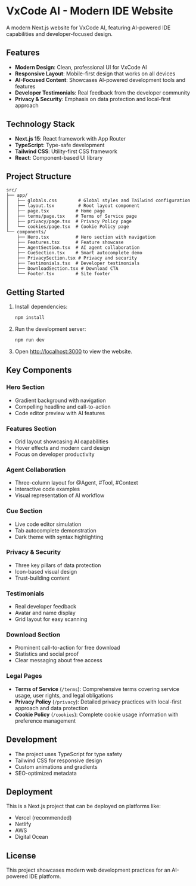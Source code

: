 # VxCode AI - Modern IDE Website

A modern Next.js website for VxCode AI, featuring AI-powered IDE capabilities and developer-focused design.

## Features

- **Modern Design**: Clean, professional UI for VxCode AI
- **Responsive Layout**: Mobile-first design that works on all devices
- **AI-Focused Content**: Showcases AI-powered development tools and features
- **Developer Testimonials**: Real feedback from the developer community
- **Privacy & Security**: Emphasis on data protection and local-first approach

## Technology Stack

- **Next.js 15**: React framework with App Router
- **TypeScript**: Type-safe development
- **Tailwind CSS**: Utility-first CSS framework
- **React**: Component-based UI library

## Project Structure

```
src/
├── app/
│   ├── globals.css        # Global styles and Tailwind configuration
│   ├── layout.tsx         # Root layout component
│   ├── page.tsx          # Home page
│   ├── terms/page.tsx    # Terms of Service page
│   ├── privacy/page.tsx  # Privacy Policy page
│   └── cookies/page.tsx  # Cookie Policy page
└── components/
    ├── Hero.tsx          # Hero section with navigation
    ├── Features.tsx      # Feature showcase
    ├── AgentSection.tsx  # AI agent collaboration
    ├── CueSection.tsx    # Smart autocomplete demo
    ├── PrivacySection.tsx # Privacy and security
    ├── Testimonials.tsx  # Developer testimonials
    ├── DownloadSection.tsx # Download CTA
    └── Footer.tsx        # Site footer
```

## Getting Started

1. Install dependencies:
   ```bash
   npm install
   ```

2. Run the development server:
   ```bash
   npm run dev
   ```

3. Open [http://localhost:3000](http://localhost:3000) to view the website.

## Key Components

### Hero Section
- Gradient background with navigation
- Compelling headline and call-to-action
- Code editor preview with AI features

### Features Section
- Grid layout showcasing AI capabilities
- Hover effects and modern card design
- Focus on developer productivity

### Agent Collaboration
- Three-column layout for @Agent, #Tool, #Context
- Interactive code examples
- Visual representation of AI workflow

### Cue Section
- Live code editor simulation
- Tab autocomplete demonstration
- Dark theme with syntax highlighting

### Privacy & Security
- Three key pillars of data protection
- Icon-based visual design
- Trust-building content

### Testimonials
- Real developer feedback
- Avatar and name display
- Grid layout for easy scanning

### Download Section
- Prominent call-to-action for free download
- Statistics and social proof
- Clear messaging about free access

### Legal Pages
- **Terms of Service** (`/terms`): Comprehensive terms covering service usage, user rights, and legal obligations
- **Privacy Policy** (`/privacy`): Detailed privacy practices with local-first approach and data protection
- **Cookie Policy** (`/cookies`): Complete cookie usage information with preference management

## Development

- The project uses TypeScript for type safety
- Tailwind CSS for responsive design
- Custom animations and gradients
- SEO-optimized metadata

## Deployment

This is a Next.js project that can be deployed on platforms like:
- Vercel (recommended)
- Netlify
- AWS
- Digital Ocean

## License

This project showcases modern web development practices for an AI-powered IDE platform.

